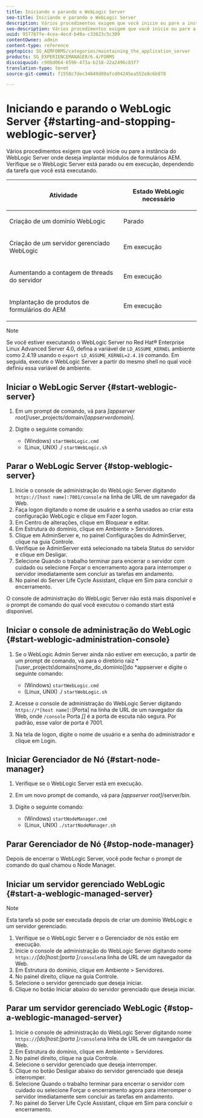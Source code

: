 ```yaml
---
title: Iniciando e parando o WebLogic Server
seo-title: Iniciando e parando o WebLogic Server
description: Vários procedimentos exigem que você inicie ou pare a instância do WebLogic Server onde deseja implantar módulos de formulários AEM. Este documento descreve como iniciar e parar o WebLogic Server.
seo-description: Vários procedimentos exigem que você inicie ou pare a instância do WebLogic Server onde deseja implantar módulos de formulários AEM. Este documento descreve como iniciar e parar o WebLogic Server.
uuid: 957787fe-4cea-4ecd-b49a-c33023c5c309
contentOwner: admin
content-type: reference
geptopics: SG_AEMFORMS/categories/maintaining_the_application_server
products: SG_EXPERIENCEMANAGER/6.4/FORMS
discoiquuid: c908d064-6596-473a-b218-22a2496c83f7
translation-type: tm+mt
source-git-commit: f1558c7dec34649d00afcd04245ea552e8c6b978

---
```



# Iniciando e parando o WebLogic Server {#starting-and-stopping-weblogic-server}

Vários procedimentos exigem que você inicie ou pare a instância do WebLogic Server onde deseja implantar módulos de formulários AEM. Verifique se o WebLogic Server está parado ou em execução, dependendo da tarefa que você está executando.

<table> 
 <thead> 
  <tr> 
   <th><p>Atividade</p></th> 
   <th><p>Estado WebLogic necessário</p></th> 
  </tr> 
 </thead> 
 <tbody>
  <tr> 
   <td><p>Criação de um domínio WebLogic</p></td> 
   <td><p>Parado</p></td> 
  </tr> 
  <tr> 
   <td><p>Criação de um servidor gerenciado WebLogic</p></td> 
   <td><p>Em execução</p></td> 
  </tr> 
  <tr> 
   <td><p>Aumentando a contagem de threads do servidor</p></td> 
   <td><p>Em execução</p></td> 
  </tr> 
  <tr> 
   <td><p>Implantação de produtos de formulários do AEM</p></td> 
   <td><p>Em execução</p></td> 
  </tr> 
 </tbody> 
</table>

>[!NOTE]
>
>Se você estiver executando o WebLogic Server no Red Hat® Enterprise Linux Advanced Server 4.0, defina a variável de `LD_ASSUME_KERNEL` ambiente como 2.4.19 usando o `export LD_ASSUME_KERNEL=2.4.19` comando. Em seguida, execute o WebLogic Server a partir do mesmo shell no qual você definiu essa variável de ambiente.

## Iniciar o WebLogic Server {#start-weblogic-server}

1. Em um prompt de comando, vá para *[appserver root]*/user_projects/domain/*[appserverdomain]*.
1. Digite o seguinte comando:

   * (Windows) `startWebLogic.cmd`
   * (Linux, UNIX) ./ `startWebLogic.sh`

## Parar o WebLogic Server {#stop-weblogic-server}

1. Inicie o console de administração do WebLogic Server digitando `https://[host name]:7001/console` na linha de URL de um navegador da Web.
1. Faça logon digitando o nome de usuário e a senha usados ao criar esta configuração WebLogic e clique em Fazer logon.
1. Em Centro de alterações, clique em Bloquear e editar.
1. Em Estrutura do domínio, clique em Ambiente > Servidores.
1. Clique em AdminServer e, no painel Configurações do AdminServer, clique na guia Controle.
1. Verifique se AdminServer está selecionado na tabela Status do servidor e clique em Desligar.
1. Selecione Quando o trabalho terminar para encerrar o servidor com cuidado ou selecione Forçar o encerramento agora para interromper o servidor imediatamente sem concluir as tarefas em andamento.
1. No painel do Server Life Cycle Assistant, clique em Sim para concluir o encerramento.

O console de administração do WebLogic Server não está mais disponível e o prompt de comando do qual você executou o comando start está disponível.

## Iniciar o console de administração do WebLogic {#start-weblogic-administration-console}

1. Se o WebLogic Admin Server ainda não estiver em execução, a partir de um prompt de comando, vá para o diretório raiz *[\user_projects\domains\[nome_do_domínio]]do *appserver e digite o seguinte comando:

   * (Windows) `startWebLogic.cmd`
   * (Linux, UNIX) ./ `startWebLogic.sh`

1. Acesse o console de administração do WebLogic Server digitando `https://*[host name]:`[Porta] na linha de URL de um navegador da Web, onde `/console` Porta *[]* é a porta de escuta não segura. Por padrão, esse valor de porta é 7001.
1. Na tela de logon, digite o nome de usuário e a senha do administrador e clique em Login.

## Iniciar Gerenciador de Nó {#start-node-manager}

1. Verifique se o WebLogic Server está em execução.
1. Em um novo prompt de comando, vá para *[appserver root]*/server/bin.
1. Digite o seguinte comando:

   * (Windows) `startNodeManager.cmd`
   * (Linux, UNIX) `./startNodeManager.sh`

## Parar Gerenciador de Nó {#stop-node-manager}

Depois de encerrar o WebLogic Server, você pode fechar o prompt de comando do qual chamou o Node Manager.

## Iniciar um servidor gerenciado WebLogic {#start-a-weblogic-managed-server}

>[!NOTE]
>
>Esta tarefa só pode ser executada depois de criar um domínio WebLogic e um servidor gerenciado.

1. Verifique se o WebLogic Server e o Gerenciador de nós estão em execução.
1. Inicie o console de administração do WebLogic Server digitando nome `https://`*[do]host:[porta ]*`/console`na linha de URL de um navegador da Web.
1. Em Estrutura do domínio, clique em Ambiente > Servidores.
1. No painel direito, clique na guia Controle.
1. Selecione o servidor gerenciado que deseja iniciar.
1. Clique no botão Iniciar abaixo do servidor gerenciado que deseja iniciar.

## Parar um servidor gerenciado WebLogic {#stop-a-weblogic-managed-server}

1. Inicie o console de administração do WebLogic Server digitando nome `https://`*[do]host:[porta ]*`/console`na linha de URL de um navegador da Web.
1. Em Estrutura do domínio, clique em Ambiente > Servidores.
1. No painel direito, clique na guia Controle.
1. Selecione o servidor gerenciado que deseja interromper.
1. Clique no botão Desligar abaixo do servidor gerenciado que deseja interromper.
1. Selecione Quando o trabalho terminar para encerrar o servidor com cuidado ou selecione Forçar o encerramento agora para interromper o servidor imediatamente sem concluir as tarefas em andamento.
1. No painel do Server Life Cycle Assistant, clique em Sim para concluir o encerramento.

